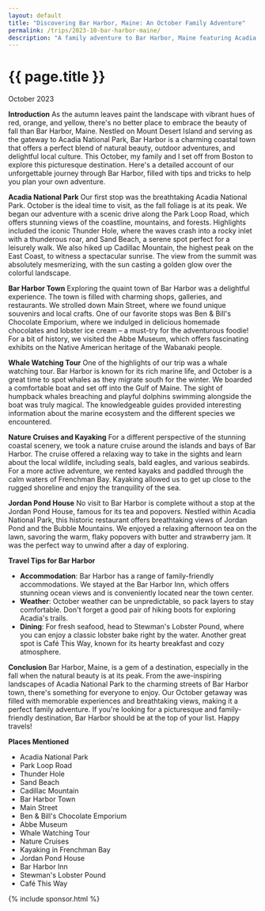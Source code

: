 ```yaml
---
layout: default
title: "Discovering Bar Harbor, Maine: An October Family Adventure"
permalink: /trips/2023-10-bar-harbor-maine/
description: "A family adventure to Bar Harbor, Maine featuring Acadia National Park, whale watching, charming coastal town exploration, and the stunning fall foliage of Mount Desert Island"
---
```

<h1>{{ page.title }}</h1>
<p class="subtitle">October 2023</p>

**Introduction**
As the autumn leaves paint the landscape with vibrant hues of red, orange, and yellow, there's no better place to embrace the beauty of fall than Bar Harbor, Maine. Nestled on Mount Desert Island and serving as the gateway to Acadia National Park, Bar Harbor is a charming coastal town that offers a perfect blend of natural beauty, outdoor adventures, and delightful local culture. This October, my family and I set off from Boston to explore this picturesque destination. Here's a detailed account of our unforgettable journey through Bar Harbor, filled with tips and tricks to help you plan your own adventure.

**Acadia National Park**
Our first stop was the breathtaking Acadia National Park. October is the ideal time to visit, as the fall foliage is at its peak. We began our adventure with a scenic drive along the Park Loop Road, which offers stunning views of the coastline, mountains, and forests. Highlights included the iconic Thunder Hole, where the waves crash into a rocky inlet with a thunderous roar, and Sand Beach, a serene spot perfect for a leisurely walk. We also hiked up Cadillac Mountain, the highest peak on the East Coast, to witness a spectacular sunrise. The view from the summit was absolutely mesmerizing, with the sun casting a golden glow over the colorful landscape.

**Bar Harbor Town**
Exploring the quaint town of Bar Harbor was a delightful experience. The town is filled with charming shops, galleries, and restaurants. We strolled down Main Street, where we found unique souvenirs and local crafts. One of our favorite stops was Ben & Bill's Chocolate Emporium, where we indulged in delicious homemade chocolates and lobster ice cream – a must-try for the adventurous foodie! For a bit of history, we visited the Abbe Museum, which offers fascinating exhibits on the Native American heritage of the Wabanaki people.

**Whale Watching Tour**
One of the highlights of our trip was a whale watching tour. Bar Harbor is known for its rich marine life, and October is a great time to spot whales as they migrate south for the winter. We boarded a comfortable boat and set off into the Gulf of Maine. The sight of humpback whales breaching and playful dolphins swimming alongside the boat was truly magical. The knowledgeable guides provided interesting information about the marine ecosystem and the different species we encountered.

**Nature Cruises and Kayaking**
For a different perspective of the stunning coastal scenery, we took a nature cruise around the islands and bays of Bar Harbor. The cruise offered a relaxing way to take in the sights and learn about the local wildlife, including seals, bald eagles, and various seabirds. For a more active adventure, we rented kayaks and paddled through the calm waters of Frenchman Bay. Kayaking allowed us to get up close to the rugged shoreline and enjoy the tranquility of the sea.

**Jordan Pond House**
No visit to Bar Harbor is complete without a stop at the Jordan Pond House, famous for its tea and popovers. Nestled within Acadia National Park, this historic restaurant offers breathtaking views of Jordan Pond and the Bubble Mountains. We enjoyed a relaxing afternoon tea on the lawn, savoring the warm, flaky popovers with butter and strawberry jam. It was the perfect way to unwind after a day of exploring.

**Travel Tips for Bar Harbor**
- **Accommodation**: Bar Harbor has a range of family-friendly accommodations. We stayed at the Bar Harbor Inn, which offers stunning ocean views and is conveniently located near the town center.
- **Weather**: October weather can be unpredictable, so pack layers to stay comfortable. Don't forget a good pair of hiking boots for exploring Acadia's trails.
- **Dining**: For fresh seafood, head to Stewman's Lobster Pound, where you can enjoy a classic lobster bake right by the water. Another great spot is Café This Way, known for its hearty breakfast and cozy atmosphere.

**Conclusion**
Bar Harbor, Maine, is a gem of a destination, especially in the fall when the natural beauty is at its peak. From the awe-inspiring landscapes of Acadia National Park to the charming streets of Bar Harbor town, there's something for everyone to enjoy. Our October getaway was filled with memorable experiences and breathtaking views, making it a perfect family adventure. If you're looking for a picturesque and family-friendly destination, Bar Harbor should be at the top of your list. Happy travels!

**Places Mentioned**
- Acadia National Park
- Park Loop Road
- Thunder Hole
- Sand Beach
- Cadillac Mountain
- Bar Harbor Town
- Main Street
- Ben & Bill's Chocolate Emporium
- Abbe Museum
- Whale Watching Tour
- Nature Cruises
- Kayaking in Frenchman Bay
- Jordan Pond House
- Bar Harbor Inn
- Stewman's Lobster Pound
- Café This Way

{% include sponsor.html %} 
